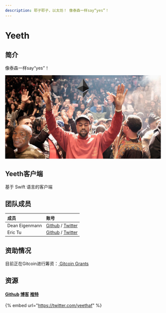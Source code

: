 ```yaml
---
description: 耶子耶子，以太坊！ 像泰森一样say“yes”！
---
```


# Yeeth

## 简介

像泰森一样say“yes”！

![](../.gitbook/assets/yeezy.jpeg)

##  Yeeth客户端

基于 Swift 语言的客户端 

## 团队成员

| 成员 | 账号 |
| :--- | :--- |
| Dean Eigenmann  | [Github](https://github.com/decanus) / [Twitter](https://twitter.com/DeanEigenmann) |
| Eric Tu | [Github](https://github.com/tueric) / [Twitter](https://twitter.com/erktu) |

## 资助情况

目前正在Gitcoin进行筹资：[ Gitcoin Grants](https://gitcoin.co/grants/41/yeeth)

## 资源

#### [Github](https://github.com/yeeth)                             [博客](https://medium.com/yeeth)                         [推特](https://twitter.com/yeethaf)

{% embed url="https://twitter.com/yeethaf" %}



